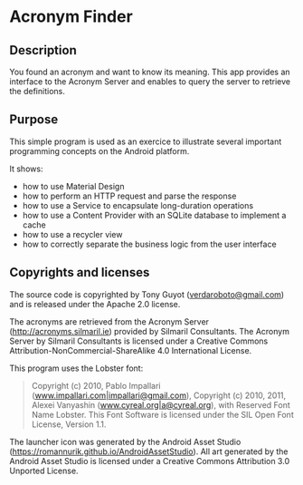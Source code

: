 # Acronym Finder

## Description

You found an acronym and want to know its meaning. This app provides an interface to the Acronym Server and 
enables to query the server to retrieve the definitions.

## Purpose

This simple program is used as an exercice to illustrate several important programming concepts on the Android platform.

It shows:

* how to use Material Design
* how to perform an HTTP request and parse the response
* how to use a Service to encapsulate long-duration operations
* how to use a Content Provider with an SQLite database to implement a cache
* how to use a recycler view
* how to correctly separate the business logic from the user interface

## Copyrights and licenses

The source code is copyrighted by Tony Guyot (verdaroboto@gmail.com) and is released under the Apache 2.0 license.

The acronyms are retrieved from the Acronym Server (http://acronyms.silmaril.ie) provided by Silmaril Consultants. The Acronym Server by Silmaril Consultants is licensed under a Creative Commons Attribution-NonCommercial-ShareAlike 4.0 International License. 

This program uses the Lobster font:
>Copyright (c) 2010, Pablo Impallari (www.impallari.com|impallari@gmail.com),
>Copyright (c) 2010, 2011, Alexei Vanyashin (www.cyreal.org|a@cyreal.org),
>with Reserved Font Name Lobster.
>This Font Software is licensed under the SIL Open Font License, Version 1.1.

The launcher icon was generated by the Android Asset Studio (https://romannurik.github.io/AndroidAssetStudio).
All art generated by the Android Asset Studio is licensed under a Creative Commons Attribution 3.0 Unported License.


 
